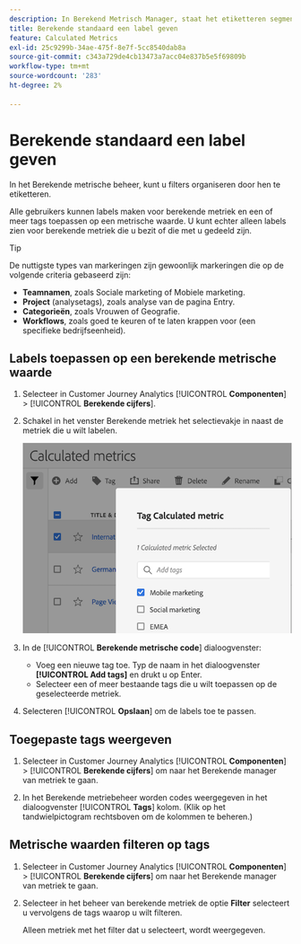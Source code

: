 ```yaml
---
description: In Berekend Metrisch Manager, staat het etiketteren segmenten u toe om hen te organiseren.
title: Berekende standaard een label geven
feature: Calculated Metrics
exl-id: 25c9299b-34ae-475f-8e7f-5cc8540dab8a
source-git-commit: c343a729de4cb13473a7acc04e837b5e5f69809b
workflow-type: tm+mt
source-wordcount: '283'
ht-degree: 2%

---
```


# Berekende standaard een label geven

In het Berekende metrische beheer, kunt u filters organiseren door hen te etiketteren.

Alle gebruikers kunnen labels maken voor berekende metriek en een of meer tags toepassen op een metrische waarde. U kunt echter alleen labels zien voor berekende metriek die u bezit of die met u gedeeld zijn.

>[!TIP]
>
>De nuttigste types van markeringen zijn gewoonlijk markeringen die op de volgende criteria gebaseerd zijn:
>
>* **Teamnamen**, zoals Sociale marketing of Mobiele marketing.
>* **Project** (analysetags), zoals analyse van de pagina Entry.
>* **Categorieën**, zoals Vrouwen of Geografie.
>* **Workflows**, zoals goed te keuren of te laten krappen voor (een specifieke bedrijfseenheid).

## Labels toepassen op een berekende metrische waarde

1. Selecteer in Customer Journey Analytics [!UICONTROL **Componenten**] > [!UICONTROL **Berekende cijfers**].

1. Schakel in het venster Berekende metriek het selectievakje in naast de metriek die u wilt labelen.

   ![Label Berekende lijst met metrische gegevens waarbij Mobiele marketing is geselecteerd.](assets/cm_add_tags.png)

1. In de [!UICONTROL **Berekende metrische code**] dialoogvenster:

   * Voeg een nieuwe tag toe. Typ de naam in het dialoogvenster **[!UICONTROL Add tags]** en drukt u op Enter.
   * Selecteer een of meer bestaande tags die u wilt toepassen op de geselecteerde metriek.

1. Selecteren [!UICONTROL **Opslaan**] om de labels toe te passen.

## Toegepaste tags weergeven

1. Selecteer in Customer Journey Analytics [!UICONTROL **Componenten**] > [!UICONTROL **Berekende cijfers**] om naar het Berekende manager van metriek te gaan.

1. In het Berekende metriebeheer worden codes weergegeven in het dialoogvenster [!UICONTROL **Tags**] kolom. (Klik op het tandwielpictogram rechtsboven om de kolommen te beheren.)

## Metrische waarden filteren op tags

1. Selecteer in Customer Journey Analytics [!UICONTROL **Componenten**] > [!UICONTROL **Berekende cijfers**] om naar het Berekende manager van metriek te gaan.

1. Selecteer in het beheer van berekende metriek de optie **Filter** selecteert u vervolgens de tags waarop u wilt filteren.

   Alleen metriek met het filter dat u selecteert, wordt weergegeven.


